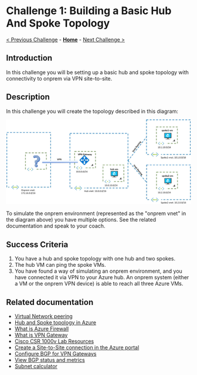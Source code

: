 # Challenge 1: Building a Basic Hub And Spoke Topology

[< Previous Challenge](./00-Prereqs.md) - **[Home](../README.md)** - [Next Challenge >](./02-AzFW.md)

## Introduction

In this challenge you will be setting up a basic hub and spoke topology with connectivity to onprem via VPN site-to-site.

## Description

In this challenge you will create the topology described in this diagram:

![hubnspoke basic](media/nofw.png)

To simulate the onprem environment (represented as the "onprem vnet" in the diagram above) you have multiple options. See the related documentation and speak to your coach.

## Success Criteria

1. You have a hub and spoke topology with one hub and two spokes.
1. The hub VM can ping the spoke VMs.
1. You have found a way of simulating an onprem environment, and you have connected it via VPN to your Azure hub. An onprem system (either a VM or the onprem VPN device) is able to reach all three Azure VMs.

## Related documentation

* [Virtual Network peering](https://docs.microsoft.com/azure/virtual-network/virtual-network-peering-overview)
* [Hub and Spoke topology in Azure](https://docs.microsoft.com/azure/architecture/reference-architectures/hybrid-networking/hub-spoke)
* [What is Azure Firewall](https://docs.microsoft.com/azure/firewall/overview)
* [What is VPN Gateway](https://docs.microsoft.com/azure/vpn-gateway/vpn-gateway-about-vpngateways)
* [Cisco CSR 1000v Lab Resources](Resources/csr.md)
* [Create a Site-to-Site connection in the Azure portal](https://docs.microsoft.com/azure/vpn-gateway/vpn-gateway-howto-site-to-site-resource-manager-portal)
* [Configure BGP for VPN Gateways](https://docs.microsoft.com/en-us/azure/vpn-gateway/bgp-howto)
* [View BGP status and metrics](https://docs.microsoft.com/en-us/azure/vpn-gateway/bgp-diagnostics)
* [Subnet calculator](https://www.davidc.net/sites/default/subnets/subnets.html)